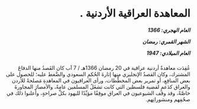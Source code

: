 <h1 dir="rtl">المعاهدة العراقية الأردنية .</h1>

<h5 dir="rtl">العام الهجري:  1366

الشهر القمري: رمضان

العام الميلادي: 1947</h5>

<p dir="rtl">عُقِدَت معاهدةٌ أردنية عراقية في 20 رمضان 1366هـ / 7 آب كان القَصدُ منها الدفاعَ المشترك، وكان القصدُ الإنجليزي منها إثارةَ الحُكمِ السعودي والضَّغط عليه؛ للحصول على بعض المنافِعِ، أو تمرير بعض المخطَّطات، ورأى العراقيون في المعاهدةِ مَصلحةً للأردن والعراق كدَعمٍ لقضية فلسطين التي كانت تشغَلُ المسلمين عامةً، والأمصارَ المجاورةَ خاصَّةً، وقد وقف الشيوعيون في العراق موقِفًا مؤيِّدًا لليهود بكلِّ صراحةٍ، وأعلنوا ذلك في صحُفِهم ومنشوراتِهم.</p></br>
